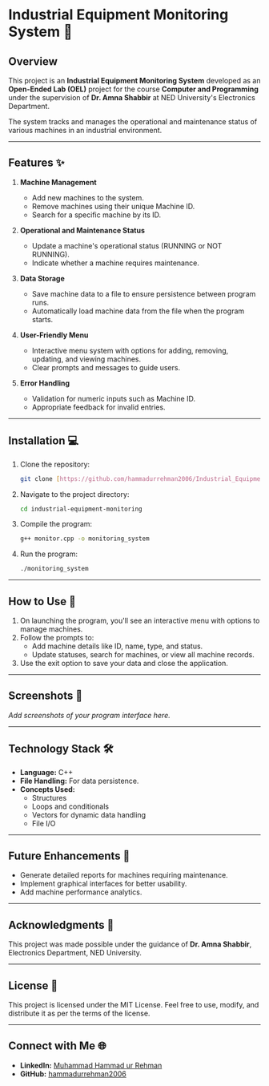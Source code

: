 # Industrial Equipment Monitoring System 🚀

## Overview
This project is an **Industrial Equipment Monitoring System** developed as an **Open-Ended Lab (OEL)** project for the course **Computer and Programming** under the supervision of **Dr. Amna Shabbir** at NED University's Electronics Department.  

The system tracks and manages the operational and maintenance status of various machines in an industrial environment.

---

## Features ✨

1. **Machine Management**
   - Add new machines to the system.
   - Remove machines using their unique Machine ID.
   - Search for a specific machine by its ID.

2. **Operational and Maintenance Status**
   - Update a machine's operational status (RUNNING or NOT RUNNING).
   - Indicate whether a machine requires maintenance.

3. **Data Storage**
   - Save machine data to a file to ensure persistence between program runs.
   - Automatically load machine data from the file when the program starts.

4. **User-Friendly Menu**
   - Interactive menu system with options for adding, removing, updating, and viewing machines.
   - Clear prompts and messages to guide users.

5. **Error Handling**
   - Validation for numeric inputs such as Machine ID.
   - Appropriate feedback for invalid entries.

---

## Installation 💻

1. Clone the repository:
   ```bash
   git clone [https://github.com/hammadurrehman2006/Industrial_Equipment_Monistoring_System.git]
   ```
2. Navigate to the project directory:
   ```bash
   cd industrial-equipment-monitoring
   ```
3. Compile the program:
   ```bash
   g++ monitor.cpp -o monitoring_system
   ```
4. Run the program:
   ```bash
   ./monitoring_system
   ```

---

## How to Use 📖

1. On launching the program, you'll see an interactive menu with options to manage machines.
2. Follow the prompts to:
   - Add machine details like ID, name, type, and status.
   - Update statuses, search for machines, or view all machine records.
3. Use the exit option to save your data and close the application.

---

## Screenshots 📸
_Add screenshots of your program interface here._

---

## Technology Stack 🛠️

- **Language:** C++
- **File Handling:** For data persistence.
- **Concepts Used:**
  - Structures
  - Loops and conditionals
  - Vectors for dynamic data handling
  - File I/O

---

## Future Enhancements 🚀

- Generate detailed reports for machines requiring maintenance.
- Implement graphical interfaces for better usability.
- Add machine performance analytics.

---

## Acknowledgments 🙏

This project was made possible under the guidance of **Dr. Amna Shabbir**, Electronics Department, NED University.

---

## License 📄

This project is licensed under the MIT License. Feel free to use, modify, and distribute it as per the terms of the license.

---

## Connect with Me 🌐

- **LinkedIn:** [Muhammad Hammad ur Rehman](https://www.linkedin.com/in/yourprofile)  
- **GitHub:** [hammadurrehman2006](https://github.com/hammadurrehman2006)
```
